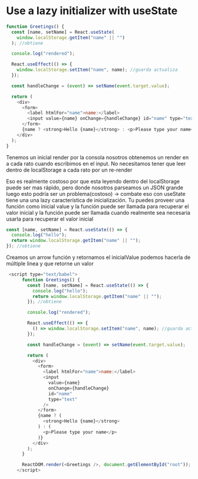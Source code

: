 # Use a lazy initializer with useState

```js
function Greetings() {
  const [name, setName] = React.useState(
    window.localStorage.getItem("name" || "")
  ); //obtiene

  console.log("rendered");

  React.useEffect(() => {
    window.localStorage.setItem("name", name); //guarda actualiza
  });

  const handleChange = (event) => setName(event.target.value);

  return (
    <div>
      <form>
        <label htmlFor="name">name:</label>
        <input value={name} onChange={handleChange} id="name" type="text" />
      </form>
      {name ? <strong>Hello {name}</strong> : <p>Please type your name</p>}
    </div>
  );
}
```

Tenemos un inicial render por la consola
nosotros obtenemos un render en a cada rato cuando escribimos en el input.
No necesitamos tener que leer dentro de localStorage a cada rato por un re-render

Eso es realmente costoso por que esta leyendo dentro del localStorage puede ser mas rápido, pero donde nosotros parseamos un JSON grande luego esto podría ser un problema(costoso) -> combate eso con useState tiene una una lazy característica de inicialización. Tu puedes proveer una función como inicial value y la función puede ser llamada para recuperar el valor inicial y la función puede ser llamada cuando realmente sea necesaria usarla para recuperar el valor inicial

```js
const [name, setName] = React.useState(() => {
  console.log("hello");
  return window.localStorage.getItem("name" || "");
}); //obtiene
```

Creamos un arrow función y retornamos el inicialValue podemos hacerla de múltiple linea y que retorne un valor

```js
 <script type="text/babel">
      function Greetings() {
        const [name, setName] = React.useState(() => {
          console.log("hello");
          return window.localStorage.getItem("name" || "");
        }); //obtiene

        console.log("rendered");

        React.useEffect(() => {
          () => window.localStorage.setItem("name", name); //guarda actualiza
        });

        const handleChange = (event) => setName(event.target.value);

        return (
          <div>
            <form>
              <label htmlFor="name">name:</label>
              <input
                value={name}
                onChange={handleChange}
                id="name"
                type="text"
              />
            </form>
            {name ? (
              <strong>Hello {name}</strong>
            ) : (
              <p>Please type your name</p>
            )}
          </div>
        );
      }

      ReactDOM.render(<Greetings />, document.getElementById("root"));
    </script>
```
